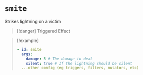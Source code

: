 # `smite`

Strikes lightning on a victim

> [!danger] Triggered Effect

> [!example]
> ```yaml
> - id: smite
>   args:
>     damage: 5 # The damage to deal
>     silent: true # If the lightning should be silent
>   ...other config (eg triggers, filters, mutators, etc)
> ```
